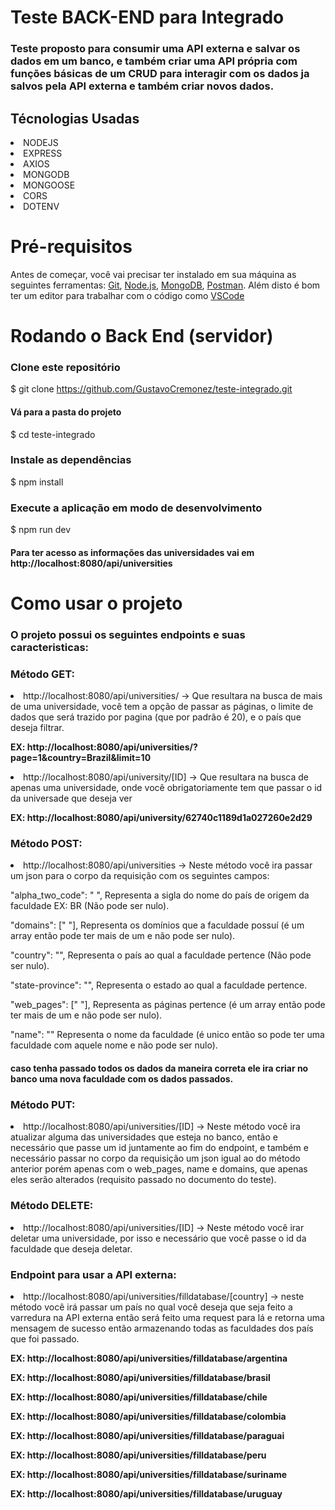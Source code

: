 # Teste BACK-END para Integrado

<h3> Teste proposto para consumir uma API externa e salvar os dados em um banco, e também criar uma API própria com funções básicas de um CRUD para interagir com os dados 
ja salvos pela API externa e também criar novos dados.</h3> 

<h2>Técnologias Usadas</h2>
<li> NODEJS
<li> EXPRESS
<li> AXIOS
<li> MONGODB
<li> MONGOOSE
<li> CORS
<li> DOTENV
  
# Pré-requisitos 

Antes de começar, você vai precisar ter instalado em sua máquina as seguintes ferramentas:
[Git](https://git-scm.com), [Node.js](https://nodejs.org/en/), [MongoDB](https://www.mongodb.com/pt-br), [Postman](https://www.postman.com/). 
Além disto é bom ter um editor para trabalhar com o código como [VSCode](https://code.visualstudio.com/)
  
# Rodando o Back End (servidor)
  
### Clone este repositório
$ git clone <https://github.com/GustavoCremonez/teste-integrado.git>
  
#### Vá para a pasta do projeto
$ cd teste-integrado
### Instale as dependências
$ npm install
  
### Execute a aplicação em modo de desenvolvimento
$ npm run dev
  
#### Para ter acesso as informações das universidades vai em http://localhost:8080/api/universities
  
  
# Como usar o projeto
### O projeto possui os seguintes endpoints e suas caracteristicas: <p>
<h3> Método GET: </h3>
  
  <li> http://localhost:8080/api/universities/ -> Que resultara na busca de mais de uma universidade, você tem a opção de passar as páginas, 
    o limite de dados que será trazido por pagina (que por padrão é 20), e o país que deseja filtrar.
    <p> <strong> EX: http://localhost:8080/api/universities/?page=1&country=Brazil&limit=10 </strong> <p>
  <li> http://localhost:8080/api/university/[ID] -> Que resultara na busca de apenas uma universidade, onde você obrigatoriamente tem que passar o id 
    da universade que deseja ver <p> <strong> EX: http://localhost:8080/api/university/62740c1189d1a027260e2d29 </strong> <p>
    
<h3> Método POST: </h3> 
   <li> http://localhost:8080/api/universities -> Neste método você ira passar um json para o corpo da requisição com os seguintes campos: <p>
        "alpha_two_code": " ", Representa a sigla do nome do país de origem da faculdade EX: BR (Não pode ser nulo).<p>
        "domains": [" "], Representa os domínios que a faculdade possuí (é um array então pode ter mais de um e não pode ser nulo).<p>
        "country": "", Representa o país ao qual a faculdade pertence (Não pode ser nulo).<p>
        "state-province": "", Representa o estado ao qual a faculdade pertence.<p>
        "web_pages": [" "], Representa as páginas pertence (é um array então pode ter mais de um e não pode ser nulo).<p>
        "name": "" Representa o nome da faculdade (é unico então so pode ter uma faculdade com aquele nome e não pode ser nulo).<p>
   <h4> caso tenha passado todos os dados da maneira correta ele ira criar no banco uma nova faculdade com os dados passados. </h4> <p>
<h3> Método PUT: </h3> 
     <li> http://localhost:8080/api/universities/[ID] ->  Neste método você ira atualizar alguma das universidades que esteja no banco, então e necessário que passe um
       id juntamente ao fim do endpoint, e também e necessário passar no corpo da requisição um json igual ao do método anterior porém apenas com o web_pages, name e domains, 
       que apenas eles serão alterados (requisito passado no documento do teste).
<h3> Método DELETE: </h3> 
      <li> http://localhost:8080/api/universities/[ID] -> Neste método você irar deletar uma universidade, por isso e necessário que você passe o id da faculdade que deseja deletar.
<h3> Endpoint para usar a API externa: </h3>
    <li> http://localhost:8080/api/universities/filldatabase/[country] ->  neste método você irá passar um país no qual você deseja que seja feito a varredura na API externa então 
      será feito uma request para lá e retorna uma mensagem de sucesso então armazenando todas as faculdades dos país que foi passado.
      <p> <strong> EX: http://localhost:8080/api/universities/filldatabase/argentina </strong> <p>
      <p> <strong> EX: http://localhost:8080/api/universities/filldatabase/brasil </strong> <p>
      <p> <strong> EX: http://localhost:8080/api/universities/filldatabase/chile </strong> <p>
      <p> <strong> EX: http://localhost:8080/api/universities/filldatabase/colombia </strong> <p>
      <p> <strong> EX: http://localhost:8080/api/universities/filldatabase/paraguai </strong> <p>
      <p> <strong> EX: http://localhost:8080/api/universities/filldatabase/peru </strong> <p>
      <p> <strong> EX: http://localhost:8080/api/universities/filldatabase/suriname </strong> <p>
      <p> <strong> EX: http://localhost:8080/api/universities/filldatabase/uruguay </strong> <p>
